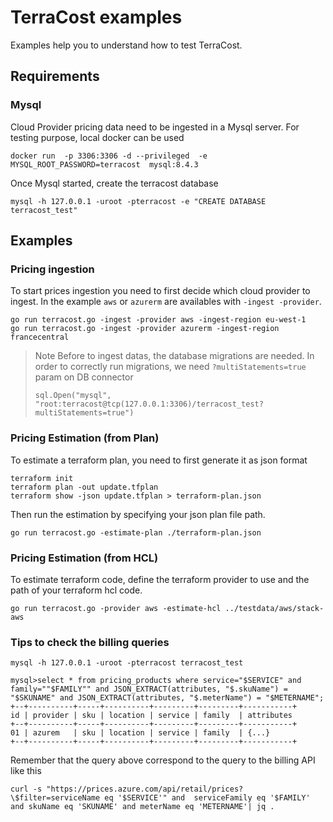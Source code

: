 # TerraCost examples

Examples help you to understand how to test TerraCost.

## Requirements

### Mysql

Cloud Provider pricing data need to be ingested in a Mysql server. For testing purpose, local docker can be used

```
docker run  -p 3306:3306 -d --privileged  -e MYSQL_ROOT_PASSWORD=terracost  mysql:8.4.3
```

Once Mysql started, create the terracost database
```
mysql -h 127.0.0.1 -uroot -pterracost -e "CREATE DATABASE terracost_test"
```

## Examples

### Pricing ingestion

To start prices ingestion you need to first decide which cloud provider to ingest. In the example `aws` or `azurerm` are availables with `-ingest -provider`.

```
go run terracost.go -ingest -provider aws -ingest-region eu-west-1
go run terracost.go -ingest -provider azurerm -ingest-region francecentral
```

> Note
> Before to ingest datas, the database migrations are needed. In order to correctly run migrations, we need `?multiStatements=true` param on DB connector
> ```
> sql.Open("mysql", "root:terracost@tcp(127.0.0.1:3306)/terracost_test?multiStatements=true")
> ```

### Pricing Estimation (from Plan)

To estimate a terraform plan, you need to first generate it as json format

```
terraform init
terraform plan -out update.tfplan
terraform show -json update.tfplan > terraform-plan.json
```

Then run the estimation by specifying your json plan file path.

```
go run terracost.go -estimate-plan ./terraform-plan.json
```

### Pricing Estimation (from HCL)

To estimate terraform code, define the terraform provider to use and the path of your terraform hcl code.
```
go run terracost.go -provider aws -estimate-hcl ../testdata/aws/stack-aws
```

### Tips to check the billing queries

```
mysql -h 127.0.0.1 -uroot -pterracost terracost_test

mysql>select * from pricing_products where service="$SERVICE" and family=""$FAMILY"" and JSON_EXTRACT(attributes, "$.skuName") = "$SKUNAME" and JSON_EXTRACT(attributes, "$.meterName") = "$METERNAME";
+--+----------+-----+----------+---------+---------+-----------+
id | provider | sku | location | service | family  | attributes
+--+----------+-----+----------+---------+---------+-----------+
01 | azurem   | sku | location | service | family  | {...}
+--+----------+-----+----------+---------+---------+-----------+
```

Remember that the query above correspond to the query to the billing API like this
```
curl -s "https://prices.azure.com/api/retail/prices?\$filter=serviceName eq '$SERVICE'" and  serviceFamily eq '$FAMILY' and skuName eq 'SKUNAME' and meterName eq 'METERNAME'| jq .
```
